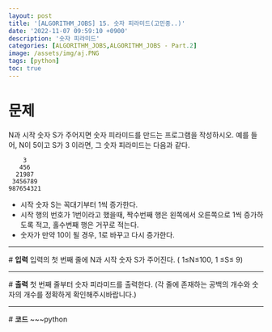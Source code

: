 ```yaml
---
layout: post
title: '[ALGORITHM_JOBS] 15. 숫자 피라미드(고민중..)'
date: '2022-11-07 09:59:10 +0900'
description: '숫자 피라미드'
categories: [ALGORITHM_JOBS,ALGORITHM_JOBS - Part.2]
image: /assets/img/aj.PNG
tags: [python]
toc: true
---
```

# <b>문제</b>
N과 시작 숫자 S가 주어지면 숫자 피라미드를 만드는 프로그램을 작성하시오.
예를 들어, N이 5이고 S가 3 이라면, 그 숫자 피라미드는 다음과 같다.
```
    3
   456
  21987
 3456789
987654321
```

- 시작 숫자 S는 꼭대기부터 1씩 증가한다.
- 시작 행의 번호가 1번이라고 했을때, 짝수번째 행은 왼쪽에서 오른쪽으로 1씩 증가하도록 적고, 홀수번째 행은 거꾸로 적는다.
- 숫자가 만약 10이 될 경우, 1로 바꾸고 다시 증가한다.  

<hr>
# <b>입력</b>
입력의 첫 번째 줄에 N과 시작 숫자 S가 주어진다. ( 1≤N≤100, 1 ≤S≤ 9)
<hr>
# <b>출력</b>
첫 번째 줄부터 숫자 피라미드를 출력한다. (각 줄에 존재하는 공백의 개수와 숫자의 개수를 정확하게 확인해주시바랍니다.)

<hr>
# <b>코드</b>
~~~python

~~~


